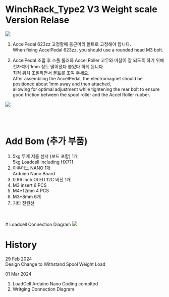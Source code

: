 # WinchRack_Type2 V3 Weight scale Version Relase

<img src="https://github.com/pure100kim/WinchRack_Type2/blob/main/Weight/Photos/WinchRack_Weight_03.jpg" /><br>

1. AccelPedal 623zz 고정할때 둥근머리 볼트로 고정해야 합니다.<br>
When fixing AccelPedal 623zz, you should use a rounded head M3 bolt.

2. AccelPedal 조립 후 스풀 롤러와 Accel Roller 고무와 마찰이 잘 되도록 하기 위해<br>
   전자석이 1mm 정도 떨어졌다 붙었다 하게 됩니다.<br>
   최적 위치 조절하면서 볼트를 조여 주세요.<br>
After assembling the AccelPedal, the electromagnet should be positioned about 1mm away and then attached,<br>
allowing for optimal adjustment while tightening the rear bolt to ensure good friction between the spool roller and the Accel Roller rubber.   


<img src="https://github.com/pure100kim/WinchRack_Type2/blob/main/Weight/Photos/WinchRack_Weight_01.png" /><br>


<br>
<br>

# Add Bom (추가 부품)

1. 5kg 무게 저울 센서 (보드 포함) 1개 <br>
   5kg Loadcell including HX711
2. 아두이노 NANO 1개 <br>
   Arduino Nano Board
3. 0.96 inch OLED 12C 버전 1개 <br>
4. M3 insert 6 PCS <br>
5. M4*12mm 4 PCS <br>
6. M3*8mm 6개<br>
7. 기타 전원선<br>


<br>

<br>
# Loadcell Connection Diagram
<img src="https://github.com/pure100kim/WinchRack_Type2/blob/main/Weight/Photos/WinchRack_Type2_Loadcell_Connection_Diagram.png" /><br>




# History

29 Feb 2024 <br>
Design Change to Withstand Spool Weight Load <br>

01 Mar 2024
1. LoadCell Arduino Nano Coding complted <br>
2. Writging Connection Diagram <br>
   

